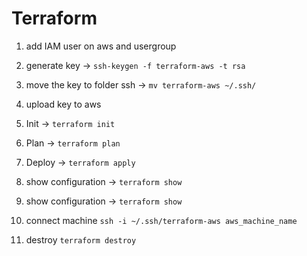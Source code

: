 # Terraform

1. add IAM user on aws and usergroup

2. generate key -> `ssh-keygen -f terraform-aws -t rsa`

3.  move the key to folder ssh -> `mv terraform-aws ~/.ssh/`

4. upload key to aws

5. Init -> `terraform init`

6. Plan -> `terraform plan`

7. Deploy -> `terraform apply`

8. show configuration -> `terraform show`

9. show configuration -> `terraform show`

10. connect machine `ssh -i ~/.ssh/terraform-aws aws_machine_name`

11. destroy `terraform destroy`